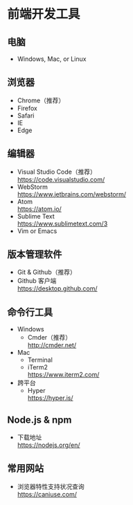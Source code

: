 # 前端开发工具

## 电脑
* Windows, Mac, or Linux

## 浏览器
* Chrome（推荐）
* Firefox
* Safari
* IE
* Edge

## 编辑器
* Visual Studio Code（推荐）  
https://code.visualstudio.com/
* WebStorm  
https://www.jetbrains.com/webstorm/
* Atom  
https://atom.io/
* Sublime Text  
https://www.sublimetext.com/3
* Vim or Emacs

## 版本管理软件
* Git & Github（推荐）
* Github 客户端  
  https://desktop.github.com/

## 命令行工具
* Windows
  * Cmder（推荐）  
    http://cmder.net/
* Mac
  * Terminal
  * iTerm2  
    https://www.iterm2.com/
* 跨平台
  * Hyper  
    https://hyper.is/
    
## Node.js & npm
* 下载地址  
  https://nodejs.org/en/
  
## 常用网站
* 浏览器特性支持状况查询  
  https://caniuse.com/
